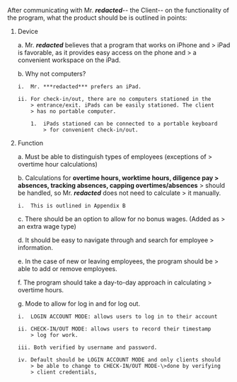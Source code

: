 After communicating with Mr. ***redacted***-- the Client-- on the
functionality of the program, what the product should be is outlined in
points:

1.  Device

    a.  Mr. ***redacted*** believes that a program that works on iPhone and
        > iPad is favorable, as it provides easy access on the phone and
        > a convenient workspace on the iPad.

    b.  Why not computers?

        i.  Mr. ***redacted*** prefers an iPad.

        ii. For check-in/out, there are no computers stationed in the
            > entrance/exit. iPads can be easily stationed. The client
            > has no portable computer.

            1.  iPads stationed can be connected to a portable keyboard
                > for convenient check-in/out.

2.  Function

    a.  Must be able to distinguish types of employees (exceptions of
        > overtime hour calculations)

    b.  Calculations for **overtime hours, worktime hours, diligence pay
        > absences, tracking absences, capping overtimes/absences**
        > should be handled, so Mr. ***redacted*** does not need to calculate
        > it manually.

        i.  This is outlined in Appendix B

    c.  There should be an option to allow for no bonus wages. (Added as
        > an extra wage type)

    d.  It should be easy to navigate through and search for employee
        > information.

    e.  In the case of new or leaving employees, the program should be
        > able to add or remove employees.

    f.  The program should take a day-to-day approach in calculating
        > overtime hours.

    g.  Mode to allow for log in and for log out.

        i.  LOGIN ACCOUNT MODE: allows users to log in to their account

        ii. CHECK-IN/OUT MODE: allows users to record their timestamp
            > log for work.

        iii. Both verified by username and password.

        iv. Default should be LOGIN ACCOUNT MODE and only clients should
            > be able to change to CHECK-IN/OUT MODE-\>done by verifying
            > client credentials,
